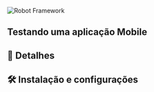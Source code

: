 ![Robot Framework](https://appium.io/docs/en/2.0/assets/images/appium-logo-horiz.png)

## Testando uma aplicação Mobile

  
## 📁 Detalhes 
 
## 🛠️ Instalação e configurações


 